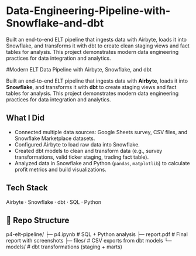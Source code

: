 # Data-Engineering-Pipeline-with-Snowflake-and-dbt
Built an end-to-end ELT pipeline that ingests data with Airbyte, loads it into Snowflake, and transforms it with dbt to create clean staging views and fact tables for analysis. This project demonstrates modern data engineering practices for data integration and analytics.


#Modern ELT Data Pipeline with Airbyte, Snowflake, and dbt

Built an end-to-end ELT pipeline that ingests data with **Airbyte**, loads it into **Snowflake**, and transforms it with **dbt** to create staging views and fact tables for analysis. This project demonstrates modern data engineering practices for data integration and analytics.

## What I Did
- Connected multiple data sources: Google Sheets survey, CSV files, and Snowflake Marketplace datasets.  
- Configured Airbyte to load raw data into Snowflake.  
- Created dbt models to clean and transform data (e.g., survey transformations, valid ticker staging, trading fact table).  
- Analyzed data in Snowflake and Python (`pandas`, `matplotlib`) to calculate profit metrics and build visualizations.  

## Tech Stack
Airbyte · Snowflake · dbt · SQL · Python  

## 📂 Repo Structure
p4-elt-pipeline/
├─ p4.ipynb # SQL + Python analysis
├─ report.pdf # Final report with screenshots
├─ files/ # CSV exports from dbt models
└─ models/ # dbt transformations (staging + marts)
